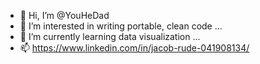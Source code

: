 - 👋 Hi, I’m @YouHeDad
- 👀 I’m interested in writing portable, clean code ...
- 🌱 I’m currently learning data visualization ...
- 📫 https://www.linkedin.com/in/jacob-rude-041908134/

<!---
YouHeDad/YouHeDad is a ✨ special ✨ repository because its `README.md` (this file) appears on your GitHub profile.
You can click the Preview link to take a look at your changes.
--->
